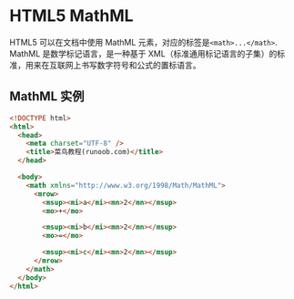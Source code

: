 # HTML5 MathML

HTML5 可以在文档中使用 MathML 元素，对应的标签是`<math>...</math>`.
MathML 是数学标记语言，是一种基于 XML（标准通用标记语言的子集）的标准，用来在互联网上书写数字符号和公式的置标语言。

## MathML 实例

```html
<!DOCTYPE html>
<html>
  <head>
    <meta charset="UTF-8" />
    <title>菜鸟教程(runoob.com)</title>
  </head>

  <body>
    <math xmlns="http://www.w3.org/1998/Math/MathML">
      <mrow>
        <msup><mi>a</mi><mn>2</mn></msup>
        <mo>+</mo>

        <msup><mi>b</mi><mn>2</mn></msup>
        <mo>=</mo>

        <msup><mi>c</mi><mn>2</mn></msup>
      </mrow>
    </math>
  </body>
</html>
```
